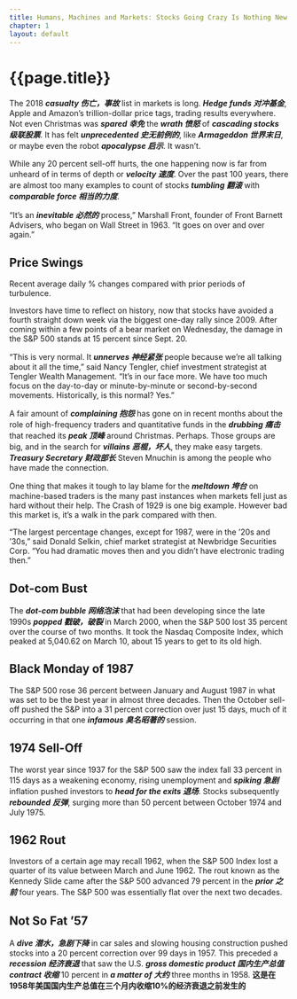 ```yaml
---
title: Humans, Machines and Markets: Stocks Going Crazy Is Nothing New
chapter: 1
layout: default
---
```


# {{page.title}}

The 2018 ***casualty 伤亡，事故*** list in markets is long. ***Hedge funds 对冲基金***, Apple and Amazon’s trillion-dollar price tags, trading results everywhere. Not even Christmas was ***spared 幸免*** the ***wrath 愤怒*** of ***cascading stocks 级联股票***. It has felt ***unprecedented 史无前例的***, like ***Armageddon 世界末日***, or maybe even the robot ***apocalypse 启示***. It wasn’t.

While any 20 percent sell-off hurts, the one happening now is far from unheard of in terms of depth or ***velocity 速度***. Over the past 100 years, there are almost too many examples to count of stocks ***tumbling 翻滚*** with ***comparable force 相当的力度***.

“It’s an ***inevitable 必然的*** process,” Marshall Front, founder of Front Barnett Advisers, who began on Wall Street in 1963. “It goes on over and over again.”

## Price Swings

Recent average daily % changes compared with prior periods of turbulence.

Investors have time to reflect on history, now that stocks have avoided a fourth straight down week via the biggest one-day rally since 2009. After coming within a few points of a bear market on Wednesday, the damage in the S&P 500 stands at 15 percent since Sept. 20.

“This is very normal. It ***unnerves 神经紧张*** people because we’re all talking about it all the time,” said Nancy Tengler, chief investment strategist at Tengler Wealth Management. “It’s in our face more. We have too much focus on the day-to-day or minute-by-minute or second-by-second movements. Historically, is this normal? Yes.”

A fair amount of ***complaining 抱怨*** has gone on in recent months about the role of high-frequency traders and quantitative funds in the ***drubbing 痛击*** that reached its ***peak 顶峰*** around Christmas. Perhaps. Those groups are big, and in the search for ***villains 恶棍，坏人***, they make easy targets. ***Treasury Secretary 财政部长*** Steven Mnuchin is among the people who have made the connection.

One thing that makes it tough to lay blame for the ***meltdown 垮台*** on machine-based traders is the many past instances when markets fell just as hard without their help. The Crash of 1929 is one big example. However bad this market is, it’s a walk in the park compared with then.

“The largest percentage changes, except for 1987, were in the ’20s and ’30s,” said Donald Selkin, chief market strategist at Newbridge Securities Corp. “You had dramatic moves then and you didn’t have electronic trading then.”

## Dot-com Bust

The ***dot-com bubble 网络泡沫*** that had been developing since the late 1990s ***popped 戳破，破裂*** in March 2000, when the S&P 500 lost 35 percent over the course of two months. It took the Nasdaq Composite Index, which peaked at 5,040.62 on March 10, about 15 years to get to its old high.

## Black Monday of 1987

The S&P 500 rose 36 percent between January and August 1987 in what was set to be the best year in almost three decades. Then the October sell-off pushed the S&P into a 31 percent correction over just 15 days, much of it occurring in that one ***infamous 臭名昭著的*** session.

## 1974 Sell-Off

The worst year since 1937 for the S&P 500 saw the index fall 33 percent in 115 days as a weakening economy, rising unemployment and ***spiking 急剧*** inflation pushed investors to ***head for the exits 退场***. Stocks subsequently ***rebounded 反弹***, surging more than 50 percent between October 1974 and July 1975.

## 1962 Rout

Investors of a certain age may recall 1962, when the S&P 500 Index lost a quarter of its value between March and June 1962. The rout known as the Kennedy Slide came after the S&P 500 advanced 79 percent in the ***prior 之前*** four years. The S&P 500 was essentially flat over the next two decades.

## Not So Fat ’57

A ***dive 潜水，急剧下降*** in car sales and slowing housing construction pushed stocks into a 20 percent correction over 99 days in 1957. This preceded a ***recession 经济衰退*** that saw the U.S. ***gross domestic product 国内生产总值*** ***contract 收缩*** 10 percent in ***a matter of 大约*** three months in 1958.
**这是在1958年美国国内生产总值在三个月内收缩10%的经济衰退之前发生的**

